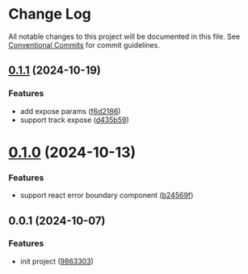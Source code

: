 # Change Log

All notable changes to this project will be documented in this file.
See [Conventional Commits](https://conventionalcommits.org) for commit guidelines.

## [0.1.1](https://github.com/wangkaiwd/monitor-fe/compare/@monitor-fe/react@0.1.0...@monitor-fe/react@0.1.1) (2024-10-19)


### Features

* add expose params ([f6d2186](https://github.com/wangkaiwd/monitor-fe/commit/f6d218622c010ea732f42eb9a0cc40aff9d01f08))
* support track expose ([d435b59](https://github.com/wangkaiwd/monitor-fe/commit/d435b59b919e6305bc99945f06b6f02e18c7f1a2))





# [0.1.0](https://github.com/wangkaiwd/monitor-fe/compare/@monitor-fe/react@0.0.1...@monitor-fe/react@0.1.0) (2024-10-13)


### Features

* support react error boundary component ([b24569f](https://github.com/wangkaiwd/monitor-fe/commit/b24569fffa2b9483d9e2b03d1b95ab88ae5bedf3))





## 0.0.1 (2024-10-07)


### Features

* init project ([9863303](https://github.com/wangkaiwd/monitor-fe/commit/9863303cdce51c1338bada6e9aa734d5e1dafa69))
